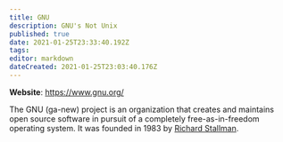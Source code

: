 ```yaml
---
title: GNU
description: GNU's Not Unix
published: true
date: 2021-01-25T23:33:40.192Z
tags: 
editor: markdown
dateCreated: 2021-01-25T23:03:40.176Z
---
```


**Website**: <https://www.gnu.org/>

The GNU (ga-new) project is an organization that creates and maintains open source software in pursuit of a completely free-as-in-freedom operating system. It was founded in 1983 by [Richard Stallman](/groups-people/richard_stallman).
